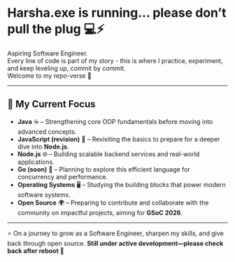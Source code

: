 # Harsha.exe is running… please don’t pull the plug 💻⚡

Aspiring Software Engineer.  
Every line of code is part of my story - this is where I practice, experiment, and keep leveling up, commit by commit.  
Welcome to my repo-verse 🚀  

---

## 🎯 My Current Focus  
- **Java** ☕ – Strengthening core OOP fundamentals before moving into advanced concepts.  
- **JavaScript (revision)** 🔄 – Revisiting the basics to prepare for a deeper dive into **Node.js**.  
- **Node.js** 🌐 – Building scalable backend services and real-world applications.  
- **Go (soon)** 🐹 – Planning to explore this efficient language for concurrency and performance.  
- **Operating Systems** 🖥️ – Studying the building blocks that power modern software systems.  
- **Open Source** 🌍 – Preparing to contribute and collaborate with the community on impactful projects, aiming for **GSoC 2026**.  

---

⭐️ On a journey to grow as a Software Engineer, sharpen my skills, and give back through open source.
**Still under active development—please check back after reboot 🔄**

